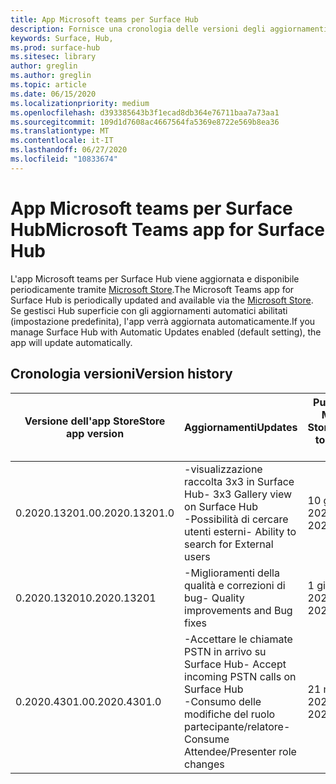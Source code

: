 ```yaml
---
title: App Microsoft teams per Surface Hub
description: Fornisce una cronologia delle versioni degli aggiornamenti per l'app Microsoft teams per Surface Hub
keywords: Surface, Hub,
ms.prod: surface-hub
ms.sitesec: library
author: greglin
ms.author: greglin
ms.topic: article
ms.date: 06/15/2020
ms.localizationpriority: medium
ms.openlocfilehash: d393385643b3f1ecad8db364e76711baa7a73aa1
ms.sourcegitcommit: 109d1d7608ac4667564fa5369e8722e569b8ea36
ms.translationtype: MT
ms.contentlocale: it-IT
ms.lasthandoff: 06/27/2020
ms.locfileid: "10833674"
---
```

# <span data-ttu-id="9d98d-104">App Microsoft teams per Surface Hub</span><span class="sxs-lookup"><span data-stu-id="9d98d-104">Microsoft Teams app for Surface Hub</span></span> 

<span data-ttu-id="9d98d-105">L'app Microsoft teams per Surface Hub viene aggiornata e disponibile periodicamente tramite [Microsoft Store](https://www.microsoft.com/store/apps/windows).</span><span class="sxs-lookup"><span data-stu-id="9d98d-105">The Microsoft Teams app for Surface Hub is periodically updated and available via the [Microsoft Store](https://www.microsoft.com/store/apps/windows).</span></span> <span data-ttu-id="9d98d-106">Se gestisci Hub superficie con gli aggiornamenti automatici abilitati (impostazione predefinita), l'app verrà aggiornata automaticamente.</span><span class="sxs-lookup"><span data-stu-id="9d98d-106">If you manage Surface Hub with Automatic Updates enabled (default setting), the app will update automatically.</span></span>
 

## <span data-ttu-id="9d98d-107">Cronologia versioni</span><span class="sxs-lookup"><span data-stu-id="9d98d-107">Version history</span></span>
| <span data-ttu-id="9d98d-108">Versione dell'app Store</span><span class="sxs-lookup"><span data-stu-id="9d98d-108">Store app version</span></span> | <span data-ttu-id="9d98d-109">Aggiornamenti</span><span class="sxs-lookup"><span data-stu-id="9d98d-109">Updates</span></span>                                                                                         | <span data-ttu-id="9d98d-110">Pubblicato in Microsoft Store</span><span class="sxs-lookup"><span data-stu-id="9d98d-110">Published to Microsoft Store</span></span> |
| --------------------- | --------------------------------------------------------------------------------------------------- | -------------------------------- |
| <span data-ttu-id="9d98d-111">0.2020.13201.0</span><span class="sxs-lookup"><span data-stu-id="9d98d-111">0.2020.13201.0</span></span>        | <span data-ttu-id="9d98d-112">-visualizzazione raccolta 3x3 in Surface Hub</span><span class="sxs-lookup"><span data-stu-id="9d98d-112">- 3x3 Gallery view on Surface Hub</span></span><br><span data-ttu-id="9d98d-113">-Possibilità di cercare utenti esterni</span><span class="sxs-lookup"><span data-stu-id="9d98d-113">- Ability to search for External users</span></span>                         | <span data-ttu-id="9d98d-114">10 giugno 2020</span><span class="sxs-lookup"><span data-stu-id="9d98d-114">June 10, 2020</span></span><br>            |
| <span data-ttu-id="9d98d-115">0.2020.13201</span><span class="sxs-lookup"><span data-stu-id="9d98d-115">0.2020.13201</span></span>          | <span data-ttu-id="9d98d-116">-Miglioramenti della qualità e correzioni di bug</span><span class="sxs-lookup"><span data-stu-id="9d98d-116">- Quality improvements and Bug fixes</span></span>                                                                | <span data-ttu-id="9d98d-117">1 giugno 2020</span><span class="sxs-lookup"><span data-stu-id="9d98d-117">June 1, 2020</span></span><br>          |
| <span data-ttu-id="9d98d-118">0.2020.4301.0</span><span class="sxs-lookup"><span data-stu-id="9d98d-118">0.2020.4301.0</span></span>         | <span data-ttu-id="9d98d-119">-Accettare le chiamate PSTN in arrivo su Surface Hub</span><span class="sxs-lookup"><span data-stu-id="9d98d-119">- Accept incoming PSTN calls on Surface Hub</span></span><br><span data-ttu-id="9d98d-120">-Consumo delle modifiche del ruolo partecipante/relatore</span><span class="sxs-lookup"><span data-stu-id="9d98d-120">- Consume Attendee/Presenter role changes</span></span>            | <span data-ttu-id="9d98d-121">21 maggio 2020</span><span class="sxs-lookup"><span data-stu-id="9d98d-121">May 21, 2020</span></span>                     |
